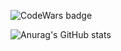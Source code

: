 ![CodeWars badge](https://www.codewars.com/users/egor7orlov/badges/large)

![Anurag's GitHub stats](https://github-readme-stats.vercel.app/api?username=egor7orlov&show_icons=true&theme=gruvbox)
